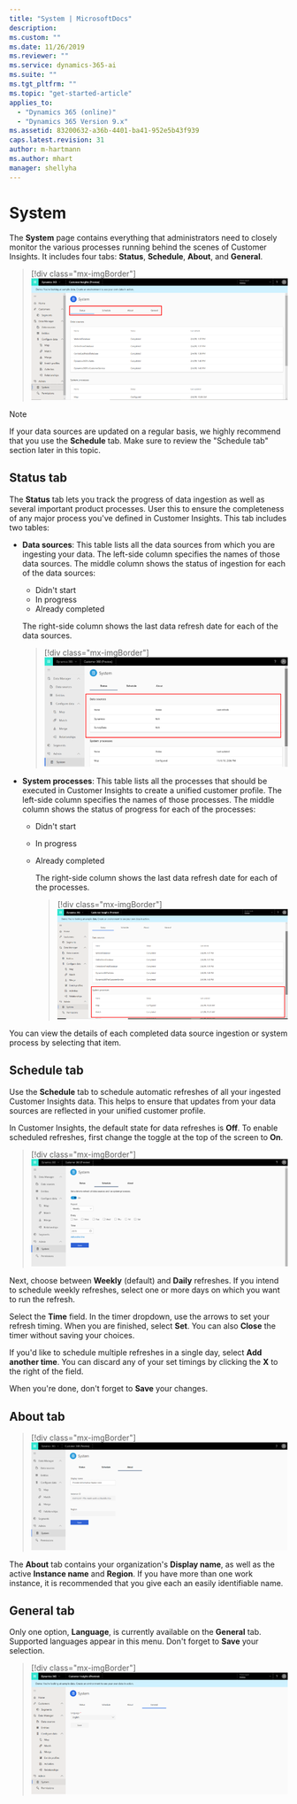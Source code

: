 ```yaml
---
title: "System | MicrosoftDocs"
description: 
ms.custom: ""
ms.date: 11/26/2019
ms.reviewer: ""
ms.service: dynamics-365-ai
ms.suite: ""
ms.tgt_pltfrm: ""
ms.topic: "get-started-article"
applies_to: 
  - "Dynamics 365 (online)"
  - "Dynamics 365 Version 9.x"
ms.assetid: 83200632-a36b-4401-ba41-952e5b43f939
caps.latest.revision: 31
author: m-hartmann
ms.author: mhart
manager: shellyha
---
```

# System

The **System** page contains everything that administrators need to closely monitor the various processes running behind the scenes of Customer Insights. It includes four tabs: **Status**, **Schedule**, **About**, and **General**.

> [!div class="mx-imgBorder"]
> ![System page](media/system-tabs.png "System page")

> [!NOTE]
> If your data sources are updated on a regular basis, we highly recommend that you use the **Schedule** tab. Make sure to review the "Schedule tab" section later in this topic.

## Status tab

The **Status** tab lets you track the progress of data ingestion as well as several important product processes. User this to ensure the completeness of any major process you've defined in Customer Insights. This tab includes two tables:

- **Data sources**: This table lists all the data sources from which you are ingesting your data. The left-side column specifies the names of those data sources. The middle column shows the status of ingestion for each of the data sources:
  - Didn't start
  - In progress
  - Already completed
  
   The right-side column shows the last data refresh date for each of the data sources.

    > [!div class="mx-imgBorder"]
    > ![System data sources](media/system-data-sources.png "System data sources")

- **System processes**: This table lists all the processes that should be executed in Customer Insights to create a unified customer profile. The left-side column specifies the names of those processes. The middle column shows the status of progress for each of the processes:
  - Didn't start
  - In progress
  - Already completed
  
    The right-side column shows the last data refresh date for each of the processes.

    > [!div class="mx-imgBorder"]
    > ![Refresh date](media/system-status-processes.png "Refresh date")

You can view the details of each completed data source ingestion or system process by selecting that item.

## Schedule tab

Use the **Schedule** tab to schedule automatic refreshes of all your ingested Customer Insights data. This helps to ensure that updates from your data sources are reflected in your unified customer profile.

In Customer Insights, the default state for data refreshes is **Off**. To enable scheduled refreshes, first change the toggle at the top of the screen to **On**.

> [!div class="mx-imgBorder"]
> ![System data refresh on](media/system-data-refresh-on.png "System data refresh on")

Next, choose between **Weekly** (default) and **Daily** refreshes. If you intend to schedule weekly refreshes, select one or more days on which you want to run the refresh.

Select the **Time** field. In the timer dropdown, use the arrows to set your refresh timing. When you are finished, select **Set**. You can also **Close** the timer without saving your choices.

If you'd like to schedule multiple refreshes in a single day, select **Add another time**. You can discard any of your set timings by clicking the **X** to the right of the field.

When you're done, don't forget to **Save** your changes.

## About tab

> [!div class="mx-imgBorder"]
> ![About tab](media/system-data-about-tab.png "System data About tab")

The **About** tab contains your organization's **Display name**, as well as the active **Instance name** and **Region**. If you have more than one work instance, it is recommended that you give each an easily identifiable name.

## General tab

Only one option, **Language**, is currently available on the **General** tab. Supported languages appear in this menu. Don't forget to **Save** your selection.

> [!div class="mx-imgBorder"]
> ![General tab](media/system-tabs-general.png "General tab")
